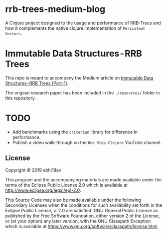 # rrb-trees-medium-blog

A Clojure project designed to the usage and performance of RRB-Trees and how it complements the native clojure implementation of `Persistent Vectors`.

# Immutable Data Structures - RRB Trees
This repo is meant to accompany the Medium article on [Immutable Data Structures - RRB Trees (Part-1)](https://medium.com/p/177a986950ec/).

The original research paper has been included in the `./resources/` folder in this repository.


# TODO
- Add benchmarks using the `criterium` library for difference in performance.
- Publish a video walk-through on the `One Step Clojure` YouTube channel.

## License

Copyright © 2019 abhi18av

This program and the accompanying materials are made available under the
terms of the Eclipse Public License 2.0 which is available at
http://www.eclipse.org/legal/epl-2.0.

This Source Code may also be made available under the following Secondary
Licenses when the conditions for such availability set forth in the Eclipse
Public License, v. 2.0 are satisfied: GNU General Public License as published by
the Free Software Foundation, either version 2 of the License, or (at your
option) any later version, with the GNU Classpath Exception which is available
at https://www.gnu.org/software/classpath/license.html.
